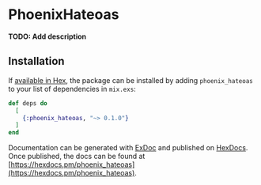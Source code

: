 # PhoenixHateoas

**TODO: Add description**

## Installation

If [available in Hex](https://hex.pm/docs/publish), the package can be installed
by adding `phoenix_hateoas` to your list of dependencies in `mix.exs`:

```elixir
def deps do
  [
    {:phoenix_hateoas, "~> 0.1.0"}
  ]
end
```

Documentation can be generated with [ExDoc](https://github.com/elixir-lang/ex_doc)
and published on [HexDocs](https://hexdocs.pm). Once published, the docs can
be found at [https://hexdocs.pm/phoenix_hateoas](https://hexdocs.pm/phoenix_hateoas).

